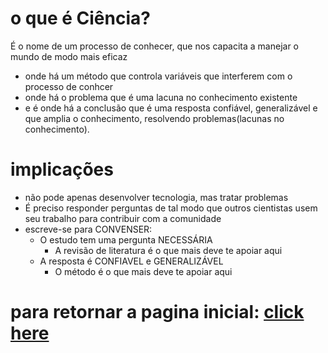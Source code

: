 # o que é Ciência?
É o nome de um processo de conhecer, que nos capacita a manejar o mundo de modo mais eficaz
- onde há um método que controla variáveis que interferem com o processo de conhcer
- onde há o problema que é uma lacuna no conhecimento existente
- e é onde há a conclusão que é uma resposta confiável, generalizável e que amplia o conhecimento, resolvendo problemas(lacunas no conhecimento).

# implicações
- não pode apenas desenvolver tecnologia, mas tratar problemas
- É preciso responder perguntas de tal modo que outros cientistas usem seu trabalho para contribuir com a comunidade
- escreve-se para CONVENSER:
  - O estudo tem uma pergunta NECESSÁRIA
    - A revisão de literatura é o que mais deve te apoiar aqui
  - A resposta é CONFIAVEL e GENERALIZÁVEL
    - O método é o que mais deve te apoiar aqui	


# para retornar a pagina inicial: [click here](./README.md)
